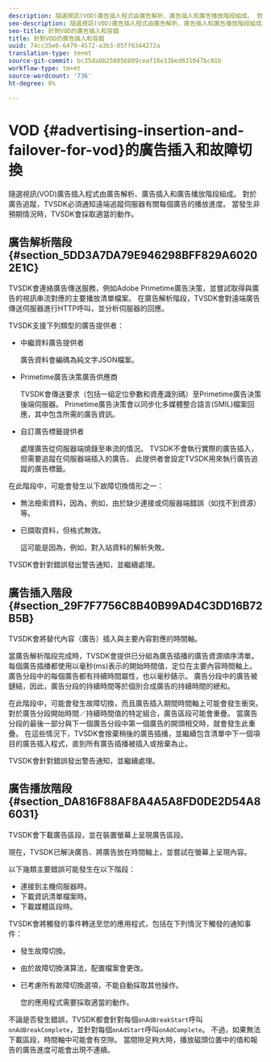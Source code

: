 ```yaml
---
description: 隨選視訊(VOD)廣告插入程式由廣告解析、廣告插入和廣告播放階段組成。 對於廣告追蹤，TVSDK必須通知遠端追蹤伺服器有關每個廣告的播放進度。 當發生非預期情況時，TVSDK會採取適當的動作。
seo-description: 隨選視訊(VOD)廣告插入程式由廣告解析、廣告插入和廣告播放階段組成。 對於廣告追蹤，TVSDK必須通知遠端追蹤伺服器有關每個廣告的播放進度。 當發生非預期情況時，TVSDK會採取適當的動作。
seo-title: 針對VOD的廣告插入和容錯
title: 針對VOD的廣告插入和容錯
uuid: 74cc35e6-6479-4572-a3b3-05ff6344272a
translation-type: tm+mt
source-git-commit: bc35da8b258056809ceaf18e33bed631047bc81b
workflow-type: tm+mt
source-wordcount: '736'
ht-degree: 0%

---
```



# VOD {#advertising-insertion-and-failover-for-vod}的廣告插入和故障切換

隨選視訊(VOD)廣告插入程式由廣告解析、廣告插入和廣告播放階段組成。 對於廣告追蹤，TVSDK必須通知遠端追蹤伺服器有關每個廣告的播放進度。 當發生非預期情況時，TVSDK會採取適當的動作。

## 廣告解析階段{#section_5DD3A7DA79E946298BFF829A60202E1C}

TVSDK會連絡廣告傳送服務，例如Adobe Primetime廣告決策，並嘗試取得與廣告的視訊串流對應的主要播放清單檔案。 在廣告解析階段，TVSDK會對遠端廣告傳送伺服器進行HTTP呼叫，並分析伺服器的回應。

TVSDK支援下列類型的廣告提供者：

* 中繼資料廣告提供者

   廣告資料會編碼為純文字JSON檔案。
* Primetime廣告決策廣告供應商

   TVSDK會傳送要求（包括一組定位參數和資產識別碼）至Primetime廣告決策後端伺服器。 Primetime廣告決策會以同步化多媒體整合語言(SMIL)檔案回應，其中包含所需的廣告資訊。
* 自訂廣告標籤提供者

   處理廣告從伺服器端燒錄至串流的情況。 TVSDK不會執行實際的廣告插入，但需要追蹤在伺服器端插入的廣告。 此提供者會設定TVSDK用來執行廣告追蹤的廣告標籤。

在此階段中，可能會發生以下故障切換情形之一：

* 無法檢索資料，因為，例如，由於缺少連接或伺服器端錯誤（如找不到資源）等。
* 已擷取資料，但格式無效。

   這可能是因為，例如，對入站資料的解析失敗。

TVSDK會針對錯誤發出警告通知，並繼續處理。

## 廣告插入階段{#section_29F7F7756C8B40B99AD4C3DD16B72B5B}

TVSDK會將替代內容（廣告）插入與主要內容對應的時間軸。

當廣告解析階段完成時，TVSDK會提供已分組為廣告插播的廣告資源順序清單。 每個廣告插播都使用以毫秒(ms)表示的開始時間值，定位在主要內容時間軸上。 廣告分段中的每個廣告都有持續時間屬性，也以毫秒錶示。 廣告分段中的廣告被鏈結，因此，廣告分段的持續時間等於個別合成廣告的持續時間的總和。

在此階段中，可能會發生故障切換，而且廣告插入期間時間軸上可能會發生衝突。 對於廣告分段開始時間／持續時間值的特定組合，廣告區段可能會重疊。 當廣告分段的最後一部分與下一個廣告分段中第一個廣告的開頭相交時，就會發生此重疊。 在這些情況下，TVSDK會捨棄稍後的廣告插播，並繼續包含清單中下一個項目的廣告插入程式，直到所有廣告插播被插入或捨棄為止。

TVSDK會針對錯誤發出警告通知，並繼續處理。

## 廣告播放階段{#section_DA816F88AF8A4A5A8FD0DE2D54A86031}

TVSDK會下載廣告區段，並在裝置螢幕上呈現廣告區段。

現在，TVSDK已解決廣告、將廣告放在時間軸上，並嘗試在螢幕上呈現內容。

以下幾類主要錯誤可能發生在以下階段：

* 連接到主機伺服器時。
* 下載資訊清單檔案時。
* 下載媒體區段時。

TVSDK會將觸發的事件轉送至您的應用程式，包括在下列情況下觸發的通知事件：

* 發生故障切換。
* 由於故障切換演算法，配置檔案會更改。
* 已考慮所有故障切換選項，不能自動採取其他操作。

   您的應用程式需要採取適當的動作。

不論是否發生錯誤，TVSDK都會針對每個`onAdBreakStart`呼叫`onAdBreakComplete`，並針對每個`onAdStart`呼叫`onAdComplete`。 不過，如果無法下載區段，時間軸中可能會有空隙。 當間隙足夠大時，播放磁頭位置中的值和報告的廣告進度可能會出現不連續。